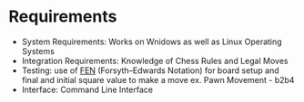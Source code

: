 # Requirements
*  System Requirements: Works on Wnidows as well as Linux Operating Systems
*  Integration Requirements: Knowledge of Chess Rules and Legal Moves
*  Testing: use of [FEN](https://en.wikipedia.org/wiki/Forsyth%E2%80%93Edwards_Notation#:~:text=Forsyth%E2%80%93Edwards%20Notation%20%28%20FEN%29%20is%20a%20standard%20notation,system%20developed%20by%20Scottish%20newspaper%20journalist%20David%20Forsyth.) (Forsyth–Edwards Notation) for board setup and final and initial square value to make a move ex. Pawn Movement - b2b4
*  Interface: Command Line Interface



